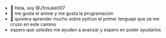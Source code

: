 - 👋 Hola, soy @J1nsuke007
- 👀 me gusta el anime y me gusta la programacion
- 🌱 quisiera aprender mucho sobre python el primer lenguaje que se me cruzo en este camino
- espero que ustedes me ayuden a avanzar y espero en poder ayudarlos

<!---
J1nsuke007/J1nsuke007 is a ✨ special ✨ repository because its `README.md` (this file) appears on your GitHub profile.
You can click the Preview link to take a look at your changes.
--->
